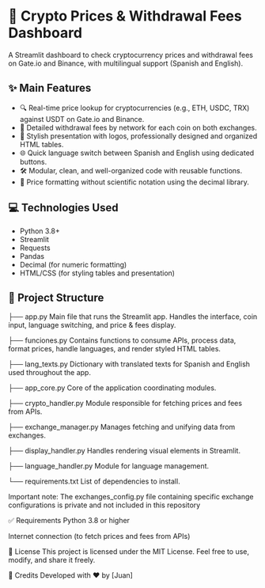 # 🚀 Crypto Prices & Withdrawal Fees Dashboard

A Streamlit dashboard to check cryptocurrency prices and withdrawal fees on Gate.io and Binance, with multilingual support (Spanish and English).

## ✨ Main Features

- 🔍 Real-time price lookup for cryptocurrencies (e.g., ETH, USDC, TRX) against USDT on Gate.io and Binance.
- 💸 Detailed withdrawal fees by network for each coin on both exchanges.
- 🎨 Stylish presentation with logos, professionally designed and organized HTML tables.
- 🌐 Quick language switch between Spanish and English using dedicated buttons.
- 🛠 Modular, clean, and well-organized code with reusable functions.
- 🔢 Price formatting without scientific notation using the decimal library.

## 💻 Technologies Used

- Python 3.8+
- Streamlit
- Requests
- Pandas
- Decimal (for numeric formatting)
- HTML/CSS (for styling tables and presentation)

## 📁 Project Structure

├── app.py
Main file that runs the Streamlit app.
Handles the interface, coin input, language switching, and price & fees display.

├── funciones.py
Contains functions to consume APIs, process data, format prices, handle languages, and render styled HTML tables.

├── lang_texts.py
Dictionary with translated texts for Spanish and English used throughout the app.

├── app_core.py
Core of the application coordinating modules.

├── crypto_handler.py
Module responsible for fetching prices and fees from APIs.

├── exchange_manager.py
Manages fetching and unifying data from exchanges.

├── display_handler.py
Handles rendering visual elements in Streamlit.

├── language_handler.py
Module for language management.

└── requirements.txt
List of dependencies to install.

Important note:
The exchanges_config.py file containing specific exchange configurations is private and not included in this repository

✅ Requirements
Python 3.8 or higher

Internet connection (to fetch prices and fees from APIs)

📄 License
This project is licensed under the MIT License. Feel free to use, modify, and share it freely.

🙏 Credits
Developed with ❤️ by [Juan]
